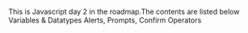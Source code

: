 This is Javascript day 2 in the roadmap.The contents are listed below
Variables & Datatypes
Alerts, Prompts, Confirm
Operators